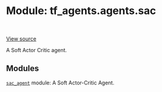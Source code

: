 <div itemscope itemtype="http://developers.google.com/ReferenceObject">
<meta itemprop="name" content="tf_agents.agents.sac" />
<meta itemprop="path" content="Stable" />
</div>

# Module: tf_agents.agents.sac

<table class="tfo-notebook-buttons tfo-api" align="left">
</table>

<a target="_blank" href="https://github.com/tensorflow/agents/tree/master/tf_agents/agents/sac/__init__.py">View
source</a>

A Soft Actor Critic agent.

<!-- Placeholder for "Used in" -->


## Modules

[`sac_agent`](../../tf_agents/agents/sac/sac_agent.md) module: A Soft Actor-Critic Agent.

